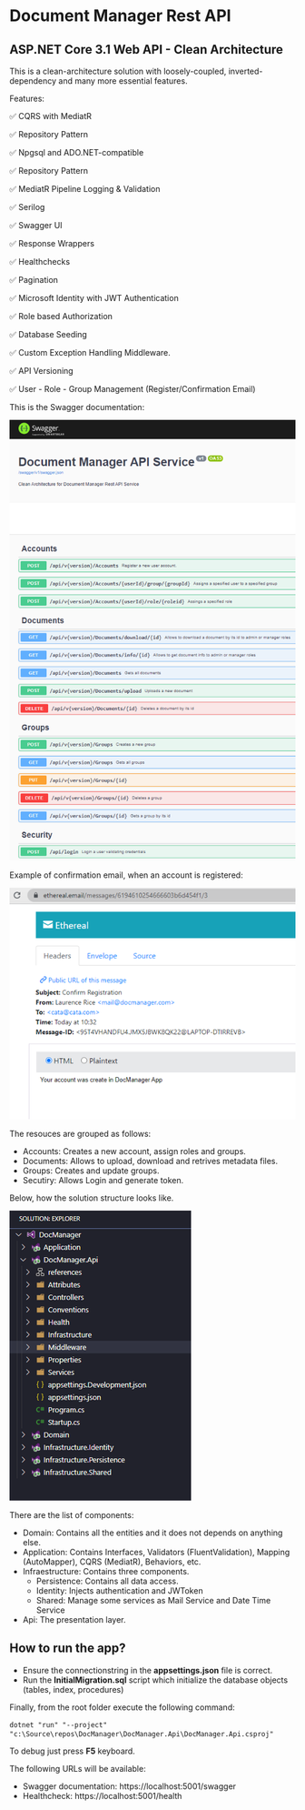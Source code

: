 # Document Manager Rest API
## ASP.NET Core 3.1 Web API - Clean Architecture 

This is a clean-architecture solution with loosely-coupled, inverted-dependency and many more essential features.

Features:

:white_check_mark: CQRS with MediatR

:white_check_mark: Repository Pattern

:white_check_mark: Npgsql and ADO.NET-compatible

:white_check_mark: Repository Pattern

:white_check_mark: MediatR Pipeline Logging & Validation

:white_check_mark: Serilog

:white_check_mark: Swagger UI

:white_check_mark: Response Wrappers

:white_check_mark: Healthchecks

:white_check_mark: Pagination

:white_check_mark: Microsoft Identity with JWT Authentication

:white_check_mark: Role based Authorization

:white_check_mark: Database Seeding

:white_check_mark: Custom Exception Handling Middleware.

:white_check_mark: API Versioning

:white_check_mark: User - Role - Group Management (Register/Confirmation Email)


This is the Swagger documentation:

![Swagger](swagger.png)

Example of confirmation email, when an account is registered:

![ConfirmationEmail](confirmation_email.png)

The resouces are grouped as follows:

* Accounts: Creates a new account, assign roles and groups.
* Documents: Allows to upload, download and retrives metadata files.
* Groups: Creates and update groups.
* Secutiry: Allows Login and generate token.

Below, how the solution structure looks like.

![Project](solution_structure.png) 


There are the list of components:

* Domain: Contains all the entities and it does not depends on anything else.
* Application: Contains Interfaces, Validators (FluentValidation), Mapping (AutoMapper), CQRS (MediatR), Behaviors, etc.
* Infraestructure: Contains three components.
    * Persistence: Contains all data access.
    * Identity: Injects authentication and JWToken
    * Shared: Manage some services as Mail Service and Date Time Service
* Api: The presentation layer.

## How to run the app?
* Ensure the connectionstring in the __appsettings.json__ file is correct.
* Run the __InitialMigration.sql__ script which initialize the database objects (tables, index, procedures)


Finally, from the root folder execute the following command:

```
dotnet "run" "--project" "c:\Source\repos\DocManager\DocManager.Api\DocManager.Api.csproj" 
```

To debug just press __F5__ keyboard.

The following URLs will be available:

* Swagger documentation: https://localhost:5001/swagger
* Healthcheck: https://localhost:5001/health
